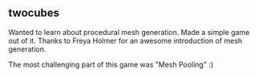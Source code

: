 ## twocubes

Wanted to learn about procedural mesh generation. Made a simple game out of it. Thanks to Freya Holmer for an awesome introduction of mesh generation.

The most challenging part of this game was "Mesh Pooling" :)


